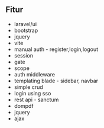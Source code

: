 ## Fitur

- laravel/ui
- bootstrap
- jquery
- vite
- manual auth - register,login,logout
- session
- gate
- scope
- auth middleware
- templating blade - sidebar, navbar
- simple crud
- login using sso
- rest api - sanctum
- dompdf
- jquery
- ajax


